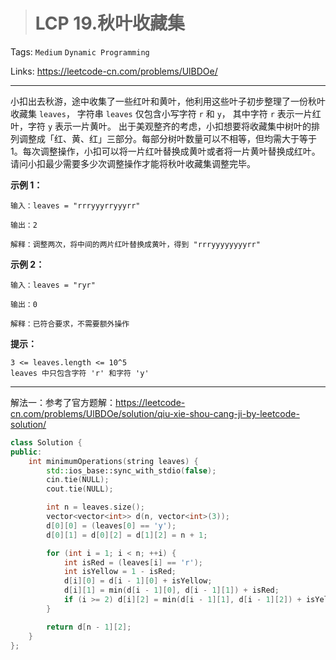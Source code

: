 > # LCP 19.秋叶收藏集

Tags: `Medium` `Dynamic Programming`

Links: https://leetcode-cn.com/problems/UlBDOe/

-----

小扣出去秋游，途中收集了一些红叶和黄叶，他利用这些叶子初步整理了一份秋叶收藏集 `leaves`， 字符串 `leaves` 仅包含小写字符 `r` 和 `y`， 其中字符 `r` 表示一片红叶，字符 `y` 表示一片黄叶。
出于美观整齐的考虑，小扣想要将收藏集中树叶的排列调整成「红、黄、红」三部分。每部分树叶数量可以不相等，但均需大于等于 1。每次调整操作，小扣可以将一片红叶替换成黄叶或者将一片黄叶替换成红叶。请问小扣最少需要多少次调整操作才能将秋叶收藏集调整完毕。

**示例 1：**

```
输入：leaves = "rrryyyrryyyrr"

输出：2

解释：调整两次，将中间的两片红叶替换成黄叶，得到 "rrryyyyyyyyrr"
```

**示例 2：**

```
输入：leaves = "ryr"

输出：0

解释：已符合要求，不需要额外操作
```

**提示：**

```
3 <= leaves.length <= 10^5
leaves 中只包含字符 'r' 和字符 'y'
```

------

解法一：参考了官方题解：https://leetcode-cn.com/problems/UlBDOe/solution/qiu-xie-shou-cang-ji-by-leetcode-solution/



```c++
class Solution {
public:
    int minimumOperations(string leaves) {
    	std::ios_base::sync_with_stdio(false);
    	cin.tie(NULL);
    	cout.tie(NULL);

    	int n = leaves.size();
    	vector<vector<int>> d(n, vector<int>(3));
    	d[0][0] = (leaves[0] == 'y');
    	d[0][1] = d[0][2] = d[1][2] = n + 1;

    	for (int i = 1; i < n; ++i) {
    		int isRed = (leaves[i] == 'r');
    		int isYellow = 1 - isRed;
    		d[i][0] = d[i - 1][0] + isYellow;
    		d[i][1] = min(d[i - 1][0], d[i - 1][1]) + isRed;
    		if (i >= 2) d[i][2] = min(d[i - 1][1], d[i - 1][2]) + isYellow;
    	}

    	return d[n - 1][2];
    }
};
```

